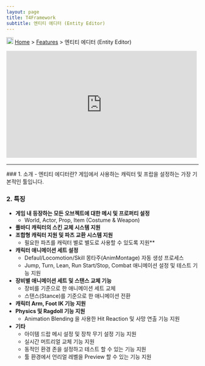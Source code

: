 ```yaml
---
layout: page
title: T4Framework
subtitle: 엔티티 에디터 (Entity Editor)
---
```

<img src="https://t4framework.com/img/Folders2.png" width="18px" height="18px"> [Home](https://t4framework.com/index) > [Features](https://t4framework.com/T4Framework_Features) > 엔티티 에디터 (Entity Editor)
<style> .embed-container { position: relative; padding-bottom: 56.25%; height: 0; overflow: hidden; max-width: 100%; } .embed-container iframe, .embed-container object, .embed-container embed { position: absolute; top: 0%; left: 0%; width: 99%; height: 99%; } </style>
<div class='embed-container'><iframe src='https://www.youtube.com/embed/EKyMbS8H5q4' frameborder='0' allowfullscreen></iframe></div>
<hr />
### 1. 소개
- 엔티티 에디터란? 게임에서 사용하는 캐릭터 및 프랍을 설정하는 가장 기본적인 툴입니다.

### 2. 특징
- **게임 내 등장하는 모든 오브젝트에 대한 메시 및 프로퍼티 설정**
  - World, Actor, Prop, Item (Costume & Weapon)
- **풀바디 캐릭터의 스킨 교체 시스템 지원**
- **조합형 캐릭터 지원 및 파츠 교환 시스템 지원**
  - 필요한 파츠를 캐릭터 별로 별도로 사용할 수 있도록 지원**
- **캐릭터 애니메이션 세트 설정**
  - Defaul/Locomotion/Skill 몽타주(AnimMontage) 자동 생성 프로세스
  - Jump, Turn, Lean, Run Start/Stop, Combat 애니메이션 설정 및 테스트 기능 지원
- **장비별 애니메이션 세트 및 스탠스 교체 기능**
  - 장비를 기준으로 한 애니메이션 세트 교체
  - 스탠스(Stance)를 기준으로 한 애니메이션 전환
- **캐릭터 Arm, Foot IK 기능 지원**
- **Physics 및 Ragdoll 기능 지원**
  - Animation Blending 을 사용한 Hit Reaction 및 사망 연출 기능 지원
- **기타**
  - 아이템 드랍 메시 설정 및 장착 무기 설정 기능 지원
  - 실시간 머트리얼 교체 기능 지원
  - 동적인 환경 존을 설정하고 테스트 할 수 있는 기능 지원
  - 툴 환경에서 언리얼 레벨을 Preview 할 수 있는 기능 지원
<br>